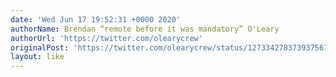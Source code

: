 ```yaml
---
date: 'Wed Jun 17 19:52:31 +0000 2020'
authorName: Brendan “remote before it was mandatory” O'Leary
authorUrl: 'https://twitter.com/olearycrew'
originalPost: 'https://twitter.com/olearycrew/status/1273342783739375617'
layout: like
---
```

